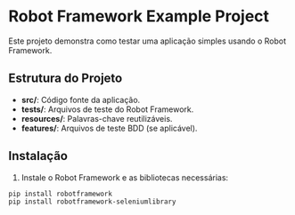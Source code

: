 # Robot Framework Example Project

Este projeto demonstra como testar uma aplicação simples usando o Robot Framework.

## Estrutura do Projeto

- **src/**: Código fonte da aplicação.
- **tests/**: Arquivos de teste do Robot Framework.
- **resources/**: Palavras-chave reutilizáveis.
- **features/**: Arquivos de teste BDD (se aplicável).

## Instalação

1. Instale o Robot Framework e as bibliotecas necessárias:

```bash
pip install robotframework
pip install robotframework-seleniumlibrary
